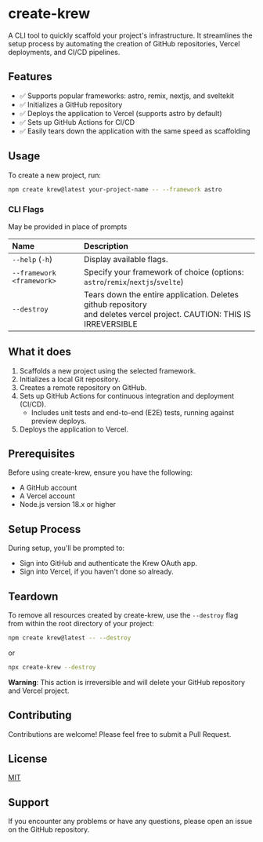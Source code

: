 # create-krew

A CLI tool to quickly scaffold your project's infrastructure. It streamlines the setup process by automating the creation of GitHub repositories, Vercel deployments, and CI/CD pipelines.

## Features
- ✅ Supports popular frameworks: astro, remix, nextjs, and sveltekit
- ✅ Initializes a GitHub repository
- ✅ Deploys the application to Vercel (supports astro by default)
- ✅ Sets up GitHub Actions for CI/CD
- ✅ Easily tears down the application with the same speed as scaffolding

## Usage

To create a new project, run:

```bash
npm create krew@latest your-project-name -- --framework astro
```


### CLI Flags

May be provided in place of prompts

| Name                      | Description                                                                                                                 |
|:--------------------------|:----------------------------------------------------------------------------------------------------------------------------|
| `--help` (`-h`)           | Display available flags.                                                                                                    |
| `--framework <framework>` | Specify your framework of choice (options: `astro`/`remix`/`nextjs`/`svelte`)                                               |
| `--destroy`               | Tears down the entire application. Deletes github repository<br/> and deletes vercel project. CAUTION: THIS IS IRREVERSIBLE |


## What it does
1. Scaffolds a new project using the selected framework.
2. Initializes a local Git repository.
3. Creates a remote repository on GitHub.
4. Sets up GitHub Actions for continuous integration and deployment (CI/CD).
   - Includes unit tests and end-to-end (E2E) tests, running against preview deploys.
5. Deploys the application to Vercel.


## Prerequisites
Before using create-krew, ensure you have the following:
- A GitHub account
- A Vercel account
- Node.js version 18.x or higher

## Setup Process
During setup, you'll be prompted to:
- Sign into GitHub and authenticate the Krew OAuth app.
- Sign into Vercel, if you haven't done so already.

## Teardown
To remove all resources created by create-krew, use the `--destroy` flag from within the root directory of your project:

```bash
npm create krew@latest -- --destroy
```
or

```bash
npx create-krew --destroy
```


**Warning**: This action is irreversible and will delete your GitHub repository and Vercel project.

## Contributing

Contributions are welcome! Please feel free to submit a Pull Request.

## License

[MIT](LICENSE)

## Support

If you encounter any problems or have any questions, please open an issue on the GitHub repository.
